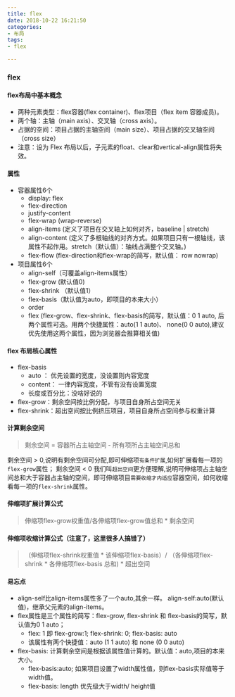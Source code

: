 ```yaml
---
title: flex
date: 2018-10-22 16:21:50
categories: 
- 布局 
tags: 
- flex

---
```



### flex

#### flex布局中基本概念

- 两种元素类型：flex容器(flex container)、flex项目（flex item 容器成员)。
- 两个轴：主轴（main axis）、交叉轴（cross axis）。
- 占据的空间：项目占据的主轴空间（main size）、项目占据的交叉轴空间（cross size）
- 注意：设为 Flex 布局以后，子元素的float、clear和vertical-align属性将失效。
 
 <!-- more -->
 
#### 属性

  - 容器属性6个
      - display: flex
      - flex-direction
      - justify-content
      - flex-wrap (wrap-reverse)
      - align-items (定义了项目在交叉轴上如何对齐，baseline | stretch)
      - align-content (定义了多根轴线的对齐方式。如果项目只有一根轴线，该属性不起作用。stretch（默认值）：轴线占满整个交叉轴。)
      - flex-flow (flex-direction和flex-wrap的简写，默认值： row nowrap)
  - 项目属性6个
      - align-self（可覆盖align-items属性）
      - flex-grow (默认值0)
      - flex-shrink （默认值1）
      - flex-basis（默认值为auto，即项目的本来大小）
      - order
      - flex (flex-grow、flex-shrink、flex-basis的简写，默认值：0 1 auto, 后两个属性可选。用两个快捷属性：auto(1 1 auto)、 none(0 0 auto),建议优先使用这两个属性，因为浏览器会推算相关值)

#### flex 布局核心属性
   - flex-basis
        - auto ： 优先设置的宽度，没设置则内容宽度
        - content： 一律内容宽度，不管有没有设置宽度
        - 长度或百分比：没啥好说的
   - flex-grow：剩余空间按比例分配，与项目自身所占空间无关
   - flex-shrink：超出空间按比例挤压项目，项目自身所占空间参与权重计算

#### 计算剩余空间
 > 剩余空间 = 容器所占主轴空间 - 所有项所占主轴空间总和

剩余空间 > 0,说明有剩余空间可分配,即可伸缩项`有条件扩展`,如何扩展看每一项的 `flex-grow`属性；
剩余空间 < 0 我们叫`超出空间`更方便理解,说明可伸缩项占主轴空间总和大于容器占主轴的空间，即可伸缩项目`需要收缩才内适应`容器空间，如何收缩看每一项的`flex-shrink`属性。

####  伸缩项扩展计算公式
> 伸缩项flex-grow权重值/各伸缩项flex-grow值总和 * 剩余空间

#### 伸缩项收缩计算公式（注意了，这里很多人搞错了）
> （伸缩项flex-shrink权重值 * 该伸缩项flex-basis）/ （各伸缩项flex-shrink * 各伸缩项flex-basis 总和)  * 超出空间

#### 易忘点
- align-self比align-items属性多了一个auto,其余一样。 align-self:auto(默认值)，继承父元素的align-items。
- flex属性是三个属性的简写：flex-grow, flex-shrink 和 flex-basis的简写，默认值为0 1 auto； 
    - flex: 1 即 flex-grow:1; flex-shrink: 0; flex-basis: auto
    - 该属性有两个快捷值：auto (1 1 auto) 和 none (0 0 auto)
- flex-basis: 计算剩余空间是根据该属性值计算的。默认值：auto,项目的本来大小。
    - flex-basis:auto; 如果项目设置了width属性值，则flex-basis实际值等于width值。
    - flex-basis: length 优先级大于width/ height值

